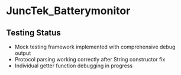 # JuncTek_Batterymonitor

## Testing Status
- Mock testing framework implemented with comprehensive debug output
- Protocol parsing working correctly after String constructor fix
- Individual getter function debugging in progress
